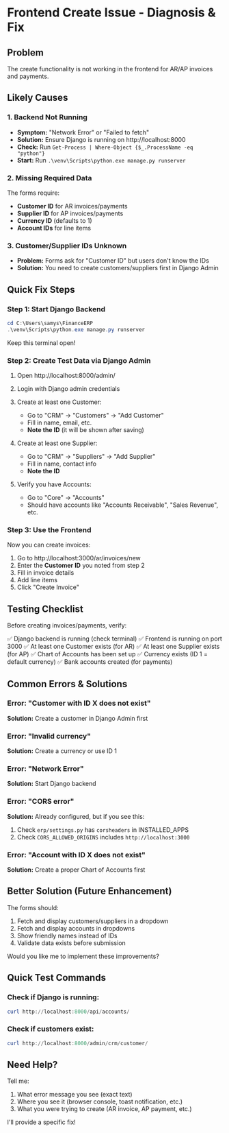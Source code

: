 # Frontend Create Issue - Diagnosis & Fix

## Problem

The create functionality is not working in the frontend for AR/AP invoices and payments.

## Likely Causes

### 1. Backend Not Running
- **Symptom:** "Network Error" or "Failed to fetch"
- **Solution:** Ensure Django is running on http://localhost:8000
- **Check:** Run `Get-Process | Where-Object {$_.ProcessName -eq "python"}`
- **Start:** Run `.\venv\Scripts\python.exe manage.py runserver`

### 2. Missing Required Data
The forms require:
- **Customer ID** for AR invoices/payments
- **Supplier ID** for AP invoices/payments
- **Currency ID** (defaults to 1)
- **Account IDs** for line items

### 3. Customer/Supplier IDs Unknown
- **Problem:** Forms ask for "Customer ID" but users don't know the IDs
- **Solution:** You need to create customers/suppliers first in Django Admin

## Quick Fix Steps

### Step 1: Start Django Backend
```powershell
cd C:\Users\samys\FinanceERP
.\venv\Scripts\python.exe manage.py runserver
```

Keep this terminal open!

### Step 2: Create Test Data via Django Admin

1. Open http://localhost:8000/admin/
2. Login with Django admin credentials
3. Create at least one Customer:
   - Go to "CRM" → "Customers" → "Add Customer"
   - Fill in name, email, etc.
   - **Note the ID** (it will be shown after saving)
   
4. Create at least one Supplier:
   - Go to "CRM" → "Suppliers" → "Add Supplier"
   - Fill in name, contact info
   - **Note the ID**

5. Verify you have Accounts:
   - Go to "Core" → "Accounts"
   - Should have accounts like "Accounts Receivable", "Sales Revenue", etc.

### Step 3: Use the Frontend

Now you can create invoices:
1. Go to http://localhost:3000/ar/invoices/new
2. Enter the **Customer ID** you noted from step 2
3. Fill in invoice details
4. Add line items
5. Click "Create Invoice"

## Testing Checklist

Before creating invoices/payments, verify:

✅ Django backend is running (check terminal)
✅ Frontend is running on port 3000
✅ At least one Customer exists (for AR)
✅ At least one Supplier exists (for AP)
✅ Chart of Accounts has been set up
✅ Currency exists (ID 1 = default currency)
✅ Bank accounts created (for payments)

## Common Errors & Solutions

### Error: "Customer with ID X does not exist"
**Solution:** Create a customer in Django Admin first

### Error: "Invalid currency"
**Solution:** Create a currency or use ID 1

### Error: "Network Error"
**Solution:** Start Django backend

### Error: "CORS error"
**Solution:** Already configured, but if you see this:
1. Check `erp/settings.py` has `corsheaders` in INSTALLED_APPS
2. Check `CORS_ALLOWED_ORIGINS` includes `http://localhost:3000`

### Error: "Account with ID X does not exist"
**Solution:** Create a proper Chart of Accounts first

## Better Solution (Future Enhancement)

The forms should:
1. Fetch and display customers/suppliers in a dropdown
2. Fetch and display accounts in dropdowns
3. Show friendly names instead of IDs
4. Validate data exists before submission

Would you like me to implement these improvements?

## Quick Test Commands

### Check if Django is running:
```powershell
curl http://localhost:8000/api/accounts/
```

### Check if customers exist:
```powershell
curl http://localhost:8000/admin/crm/customer/
```

## Need Help?

Tell me:
1. What error message you see (exact text)
2. Where you see it (browser console, toast notification, etc.)
3. What you were trying to create (AR invoice, AP payment, etc.)

I'll provide a specific fix!
